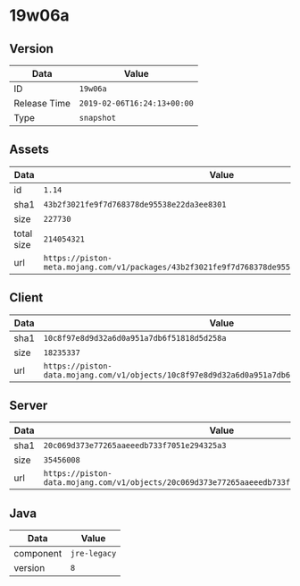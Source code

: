 # 19w06a

## Version

|**Data**        | **Value**                 |
|----------------|-------------------------|
| ID   | ```19w06a```   |
| Release Time   | ```2019-02-06T16:24:13+00:00```   |
| Type   | ```snapshot```   |

## Assets

|**Data**        | **Value**                 |
|----------------|-------------------------|
| id   | ```1.14```   |
| sha1   | ```43b2f3021fe9f7d768378de95538e22da3ee8301```   |
| size   | ```227730```   |
| total size  | ```214054321```  |
| url       | ```https://piston-meta.mojang.com/v1/packages/43b2f3021fe9f7d768378de95538e22da3ee8301/1.14.json``` |

## Client

|**Data**        | **Value**                 |
|----------------|-------------------------|
| sha1   | ```10c8f97e8d9d32a6d0a951a7db6f51818d5d258a```   |
| size   | ```18235337```   |
| url       | ```https://piston-data.mojang.com/v1/objects/10c8f97e8d9d32a6d0a951a7db6f51818d5d258a/client.jar``` |

## Server

|**Data**        | **Value**                 |
|----------------|-------------------------|
| sha1   | ```20c069d373e77265aaeeedb733f7051e294325a3```   |
| size   | ```35456008```   |
| url       | ```https://piston-data.mojang.com/v1/objects/20c069d373e77265aaeeedb733f7051e294325a3/server.jar``` |

## Java

|**Data**        | **Value**                 |
|----------------|-------------------------|
| component   | ```jre-legacy```   |
| version   | ```8```   |